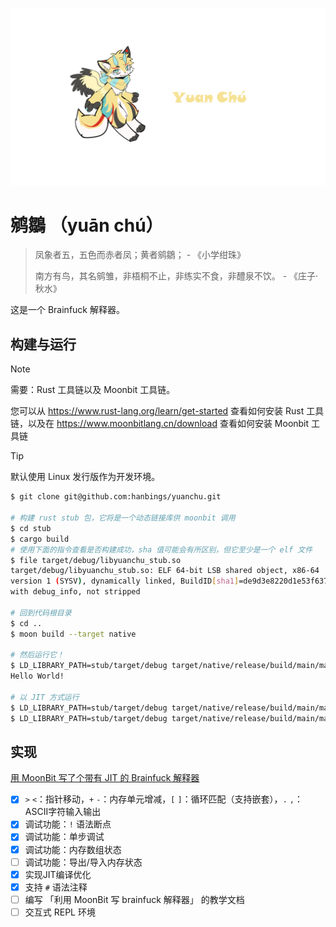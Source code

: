 ![Yuan Chu](resources/logo.png)

# 鹓鶵 （yuān chú）

> 凤象者五，五色而赤者凤；黄者鹓鶵； - 《小学绀珠》
> 
> 南方有鸟，其名鹓雏，非梧桐不止，非练实不食，非醴泉不饮。 - 《庄子·秋水》


这是一个 Brainfuck 解释器。

## 构建与运行

> [!NOTE]
> 需要：Rust 工具链以及 Moonbit 工具链。
> 
> 您可以从 https://www.rust-lang.org/learn/get-started 查看如何安装 Rust 工具链，以及在 https://www.moonbitlang.cn/download 查看如何安装 Moonbit 工具链

> [!TIP]
> 默认使用 Linux 发行版作为开发环境。

```bash
$ git clone git@github.com:hanbings/yuanchu.git

# 构建 rust stub 包，它将是一个动态链接库供 moonbit 调用
$ cd stub
$ cargo build
# 使用下面的指令查看是否构建成功，sha 值可能会有所区别，但它至少是一个 elf 文件
$ file target/debug/libyuanchu_stub.so 
target/debug/libyuanchu_stub.so: ELF 64-bit LSB shared object, x86-64
version 1 (SYSV), dynamically linked, BuildID[sha1]=de9d3e8220d1e53f6371bfb8394aeb4cd3e02ad5
with debug_info, not stripped

# 回到代码根目录
$ cd ..
$ moon build --target native

# 然后运行它！
$ LD_LIBRARY_PATH=stub/target/debug target/native/release/build/main/main.exe --file examples/helloworld.bf
Hello World!

# 以 JIT 方式运行
$ LD_LIBRARY_PATH=stub/target/debug target/native/release/build/main/main.exe --jit --file examples/helloworld.bf
$ LD_LIBRARY_PATH=stub/target/debug target/native/release/build/main/main.exe --jit --file examples/mandelbrot.bf
```

## 实现

[用 MoonBit 写了个带有 JIT 的 Brainfuck 解释器](./moonbit-brainfuck.md)

- [x] `>` `<`：指针移动，`+` `-`：内存单元增减，`[` `]`：循环匹配（支持嵌套），`.` `,`：ASCII字符输入输出
- [x] 调试功能：`!` 语法断点
- [x] 调试功能：单步调试
- [x] 调试功能：内存数组状态
- [ ] 调试功能：导出/导入内存状态
- [x] 实现JIT编译优化
- [x] 支持 `#` 语法注释
- [ ] 编写 「利用 MoonBit 写 brainfuck 解释器」 的教学文档
- [ ] 交互式 REPL 环境